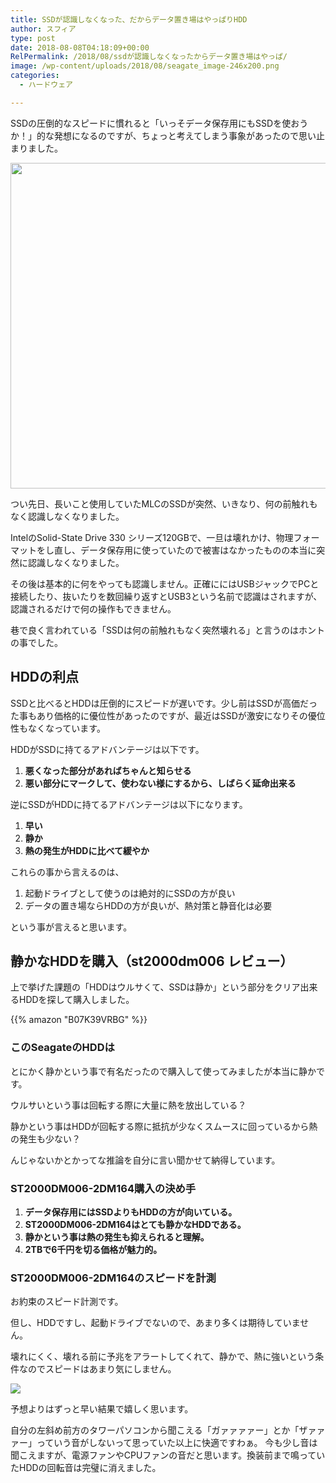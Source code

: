 ```yaml
---
title: SSDが認識しなくなった、だからデータ置き場はやっぱりHDD
author: スフィア
type: post
date: 2018-08-08T04:18:09+00:00
RelPermalink: /2018/08/ssdが認識しなくなったからデータ置き場はやっぱ/
image: /wp-content/uploads/2018/08/seagate_image-246x200.png
categories:
  - ハードウェア

---
```

SSDの圧倒的なスピードに慣れると「いっそデータ保存用にもSSDを使おうか！」的な発想になるのですが、ちょっと考えてしまう事象があったので思い止まりました。

<img class="alignnone wp-image-1077" src="https://sumaho.tk/wp-content/uploads/2018/08/P_20180808_123731.jpg" alt="" width="777" height="521" srcset="https://sumaho.tk/wp-content/uploads/2018/08/P_20180808_123731.jpg 818w, https://sumaho.tk/wp-content/uploads/2018/08/P_20180808_123731-300x201.jpg 300w, https://sumaho.tk/wp-content/uploads/2018/08/P_20180808_123731-768x515.jpg 768w" sizes="(max-width: 777px) 100vw, 777px" />

つい先日、長いこと使用していたMLCのSSDが突然、いきなり、何の前触れもなく認識しなくなりました。

IntelのSolid-State Drive 330 シリーズ120GBで、一旦は壊れかけ、物理フォーマットをし直し、データ保存用に使っていたので被害はなかったものの本当に突然に認識しなくなりました。

その後は基本的に何をやっても認識しません。正確ににはUSBジャックでPCと接続したり、抜いたりを数回繰り返すとUSB3という名前で認識はされますが、認識されるだけで何の操作もできません。

 巷で良く言われている「SSDは何の前触れもなく突然壊れる」と言うのはホントの事でした。



## HDDの利点

SSDと比べるとHDDは圧倒的にスピードが遅いです。少し前はSSDが高価だった事もあり価格的に優位性があったのですが、最近はSSDが激安になりその優位性もなくなっています。

HDDがSSDに持てるアドバンテージは以下です。

  1. **悪くなった部分があればちゃんと知らせる**
  2. **悪い部分にマークして、使わない様にするから、しばらく延命出来る**

逆にSSDがHDDに持てるアドバンテージは以下になります。

  1. **早い**
  2. **静か**
  3. **熱の発生がHDDに比べて緩やか**

これらの事から言えるのは、

  1. 起動ドライブとして使うのは絶対的にSSDの方が良い
  2. データの置き場ならHDDの方が良いが、熱対策と静音化は必要

という事が言えると思います。

## 静かなHDDを購入（st2000dm006 レビュー）

上で挙げた課題の「HDDはウルサくて、SSDは静か」という部分をクリア出来るHDDを探して購入しました。

{{% amazon "B07K39VRBG" %}}     


### このSeagateのHDDは
とにかく静かという事で有名だったので購入して使ってみましたが本当に静かです。

ウルサいという事は回転する際に大量に熱を放出している？

静かという事はHDDが回転する際に抵抗が少なくスムースに回っているから熱の発生も少ない？

んじゃないかとかってな推論を自分に言い聞かせて納得しています。

### ST2000DM006-2DM164購入の決め手

  1. **データ保存用にはSSDよりもHDDの方が向いている。**
  2. **ST2000DM006-2DM164はとても静かなHDDである。**
  3. **静かという事は熱の発生も抑えられると理解。**
  4. **2TBで6千円を切る価格が魅力的。**

### ST2000DM006-2DM164のスピードを計測

お約束のスピード計測です。

但し、HDDですし、起動ドライブでないので、あまり多くは期待していません。

壊れにくく、壊れる前に予兆をアラートしてくれて、静かで、熱に強いという条件なのでスピードはあまり気にしません。

![](https://sumaho.tk/wp-content/uploads/2018/08/seagate_hdd-1.png)

予想よりはずっと早い結果で嬉しく思います。

自分の左斜め前方のタワーパソコンから聞こえる「ガァァァァー」とか「ザァァァー」っていう音がしないって思っていた以上に快適ですわぁ。
今も少し音は聞こえますが、電源ファンやCPUファンの音だと思います。換装前まで鳴っていたHDDの回転音は完璧に消えました。
